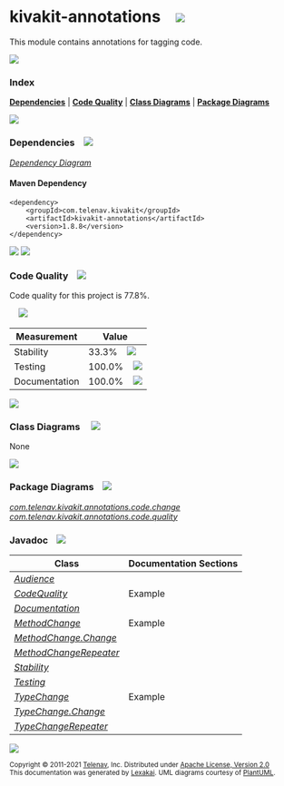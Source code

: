 [//]: # (start-user-text)



[//]: # (end-user-text)

# kivakit-annotations &nbsp;&nbsp; <img src="https://telenav.github.io/telenav-assets/images/icons/annotation-48.png" srcset="https://telenav.github.io/telenav-assets/images/icons/annotation-48-2x.png 2x"/>

This module contains annotations for tagging code.

<img src="https://telenav.github.io/telenav-assets/images/separators/horizontal-line-512.png" srcset="https://telenav.github.io/telenav-assets/images/separators/horizontal-line-512-2x.png 2x"/>

### Index



[**Dependencies**](#dependencies) | [**Code Quality**](#code-quality) | [**Class Diagrams**](#class-diagrams) | [**Package Diagrams**](#package-diagrams)

<img src="https://telenav.github.io/telenav-assets/images/separators/horizontal-line-512.png" srcset="https://telenav.github.io/telenav-assets/images/separators/horizontal-line-512-2x.png 2x"/>

### Dependencies <a name="dependencies"></a> &nbsp;&nbsp; <img src="https://telenav.github.io/telenav-assets/images/icons/dependencies-32.png" srcset="https://telenav.github.io/telenav-assets/images/icons/dependencies-32-2x.png 2x"/>

[*Dependency Diagram*](https://www.kivakit.org/1.8.8/lexakai/kivakit/kivakit-annotations/documentation/diagrams/dependencies.svg)

#### Maven Dependency

    <dependency>
        <groupId>com.telenav.kivakit</groupId>
        <artifactId>kivakit-annotations</artifactId>
        <version>1.8.8</version>
    </dependency>

<img src="https://telenav.github.io/telenav-assets/images/separators/horizontal-line-128.png" srcset="https://telenav.github.io/telenav-assets/images/separators/horizontal-line-128-2x.png 2x"/>

[//]: # (start-user-text)



[//]: # (end-user-text)

<img src="https://telenav.github.io/telenav-assets/images/separators/horizontal-line-128.png" srcset="https://telenav.github.io/telenav-assets/images/separators/horizontal-line-128-2x.png 2x"/>

### Code Quality <a name="code-quality"></a> &nbsp;&nbsp; <img src="https://telenav.github.io/telenav-assets/images/icons/ruler-32.png" srcset="https://telenav.github.io/telenav-assets/images/icons/ruler-32-2x.png 2x"/>

Code quality for this project is 77.8%.  
  
&nbsp; &nbsp; <img src="https://telenav.github.io/telenav-assets/images/meters/meter-80-96.png" srcset="https://telenav.github.io/telenav-assets/images/meters/meter-80-96-2x.png 2x"/>

| Measurement   | Value                    |
|---------------|--------------------------|
| Stability     | 33.3%&nbsp; &nbsp; <img src="https://telenav.github.io/telenav-assets/images/meters/meter-30-96.png" srcset="https://telenav.github.io/telenav-assets/images/meters/meter-30-96-2x.png 2x"/>     |
| Testing       | 100.0%&nbsp; &nbsp; <img src="https://telenav.github.io/telenav-assets/images/meters/meter-100-96.png" srcset="https://telenav.github.io/telenav-assets/images/meters/meter-100-96-2x.png 2x"/>       |
| Documentation | 100.0%&nbsp; &nbsp; <img src="https://telenav.github.io/telenav-assets/images/meters/meter-100-96.png" srcset="https://telenav.github.io/telenav-assets/images/meters/meter-100-96-2x.png 2x"/> |

<img src="https://telenav.github.io/telenav-assets/images/separators/horizontal-line-128.png" srcset="https://telenav.github.io/telenav-assets/images/separators/horizontal-line-128-2x.png 2x"/>

### Class Diagrams <a name="class-diagrams"></a> &nbsp; &nbsp; <img src="https://telenav.github.io/telenav-assets/images/icons/diagram-40.png" srcset="https://telenav.github.io/telenav-assets/images/icons/diagram-40-2x.png 2x"/>

None

<img src="https://telenav.github.io/telenav-assets/images/separators/horizontal-line-128.png" srcset="https://telenav.github.io/telenav-assets/images/separators/horizontal-line-128-2x.png 2x"/>

### Package Diagrams <a name="package-diagrams"></a> &nbsp;&nbsp; <img src="https://telenav.github.io/telenav-assets/images/icons/box-24.png" srcset="https://telenav.github.io/telenav-assets/images/icons/box-24-2x.png 2x"/>

[*com.telenav.kivakit.annotations.code.change*](https://www.kivakit.org/1.8.8/lexakai/kivakit/kivakit-annotations/documentation/diagrams/com.telenav.kivakit.annotations.code.change.svg)  
[*com.telenav.kivakit.annotations.code.quality*](https://www.kivakit.org/1.8.8/lexakai/kivakit/kivakit-annotations/documentation/diagrams/com.telenav.kivakit.annotations.code.quality.svg)

### Javadoc <a name="code-quality"></a> &nbsp;&nbsp; <img src="https://telenav.github.io/telenav-assets/images/icons/books-24.png" srcset="https://telenav.github.io/telenav-assets/images/icons/books-24-2x.png 2x"/>

| Class | Documentation Sections  |
|-------|-------------------------|
| [*Audience*](https://www.kivakit.org/1.8.8/javadoc/kivakit/kivakit-annotations/com/telenav/kivakit/annotations/code/quality/Audience.html) |  |  
| [*CodeQuality*](https://www.kivakit.org/1.8.8/javadoc/kivakit/kivakit-annotations/com/telenav/kivakit/annotations/code/quality/CodeQuality.html) | Example |  
| [*Documentation*](https://www.kivakit.org/1.8.8/javadoc/kivakit/kivakit-annotations/com/telenav/kivakit/annotations/code/quality/Documentation.html) |  |  
| [*MethodChange*](https://www.kivakit.org/1.8.8/javadoc/kivakit/kivakit-annotations/com/telenav/kivakit/annotations/code/change/MethodChange.html) | Example |  
| [*MethodChange.Change*](https://www.kivakit.org/1.8.8/javadoc/kivakit/kivakit-annotations/com/telenav/kivakit/annotations/code/change/MethodChange.Change.html) |  |  
| [*MethodChangeRepeater*](https://www.kivakit.org/1.8.8/javadoc/kivakit/kivakit-annotations/com/telenav/kivakit/annotations/code/change/MethodChangeRepeater.html) |  |  
| [*Stability*](https://www.kivakit.org/1.8.8/javadoc/kivakit/kivakit-annotations/com/telenav/kivakit/annotations/code/quality/Stability.html) |  |  
| [*Testing*](https://www.kivakit.org/1.8.8/javadoc/kivakit/kivakit-annotations/com/telenav/kivakit/annotations/code/quality/Testing.html) |  |  
| [*TypeChange*](https://www.kivakit.org/1.8.8/javadoc/kivakit/kivakit-annotations/com/telenav/kivakit/annotations/code/change/TypeChange.html) | Example |  
| [*TypeChange.Change*](https://www.kivakit.org/1.8.8/javadoc/kivakit/kivakit-annotations/com/telenav/kivakit/annotations/code/change/TypeChange.Change.html) |  |  
| [*TypeChangeRepeater*](https://www.kivakit.org/1.8.8/javadoc/kivakit/kivakit-annotations/com/telenav/kivakit/annotations/code/change/TypeChangeRepeater.html) |  |  

[//]: # (start-user-text)



[//]: # (end-user-text)

<img src="https://telenav.github.io/telenav-assets/images/separators/horizontal-line-512.png" srcset="https://telenav.github.io/telenav-assets/images/separators/horizontal-line-512-2x.png 2x"/>

<sub>Copyright &#169; 2011-2021 [Telenav](https://telenav.com), Inc. Distributed under [Apache License, Version 2.0](LICENSE)</sub>  
<sub>This documentation was generated by [Lexakai](https://lexakai.org). UML diagrams courtesy of [PlantUML](https://plantuml.com).</sub>
